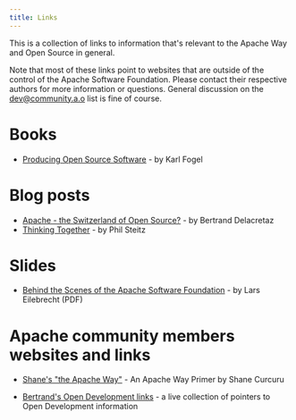 ```yaml
---
title: Links
---
```


This is a collection of links to information that's relevant to the Apache Way and Open Source in general.

Note that most of these links point to websites that are outside of the control of the Apache Software Foundation. Please contact their respective 
authors for more information or questions. General discussion on the dev@community.a.o list is fine of course.

# Books
* [Producing Open Source Software][1] - by Karl Fogel

# Blog posts
* [Apache - the Switzerland of Open Source?][2] - by Bertrand Delacretaz
* [Thinking Together][3] - by Phil Steitz

# Slides
* [Behind the Scenes of the Apache Software Foundation][4] - by Lars Eilebrecht (PDF)

# Apache community members websites and links
* [Shane's "the Apache Way"][5] - An Apache Way Primer by Shane Curcuru
* [Bertrand's Open Development links][6] - a live collection of pointers to Open Development information


  [1]: http://producingoss.com/
  [2]: http://grep.codeconsult.ch/2009/03/30/the-asf-is-the-switzerland-of-open-source/
  [3]: http://psteitz.blogspot.ch/2011/11/thinking-together.html
  [4]: http://www.apachecon.com/eu2007/materials/asf-intro-slides-eilebrecht.pdf
  [5]: http://theapacheway.com/
  [6]: https://delicious.com/bdelacretaz/opendevelopment
